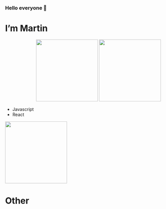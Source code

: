 ### Hello everyone 👋
<h1>I’m Martin</h1>
  <div align='right'>
  <img src='https://www.thecinemaholic.com/wp-content/uploads/2016/09/download.jpeg' alt='' width=200 />
  <img src='https://www.thecinemaholic.com/wp-content/uploads/2016/09/download.jpeg' alt='' width=200 />
  </div>
  <div align='left'>
  <ul>
  <li>Javascript</li>
  <li>React</li>
</ul>
  </div>
  <img src='https://www.thecinemaholic.com/wp-content/uploads/2016/09/download.jpeg' alt='' width=200 />
  

<h1>Other</h1>



<!--
**eMartin94/eMartin94** is a ✨ _special_ ✨ repository because its `README.md` (this file) appears on your GitHub profile.

Here are some ideas to get you started:

- 🔭 I’m currently working on ...
- 🌱 I’m currently learning ...
- 👯 I’m looking to collaborate on ...
- 🤔 I’m looking for help with ...
- 💬 Ask me about ...
- 📫 How to reach me: ...
- 😄 Pronouns: ...
- ⚡ Fun fact: ...
-->

